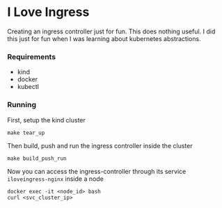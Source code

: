 # I Love Ingress

Creating an ingress controller just for fun. This does nothing useful.
I did this just for fun when I was learning about kubernetes abstractions.


### Requirements 

- kind
- docker
- kubectl

### Running

First, setup the kind cluster

```shell script
make tear_up
```

Then build, push and run the ingress controller inside the
cluster

```shell script
make build_push_run
```

Now you can access the ingress-controller through its service
`iloveingress-nginx` inside a node

```shell script
docker exec -it <node_id> bash
curl <svc_cluster_ip>
```

